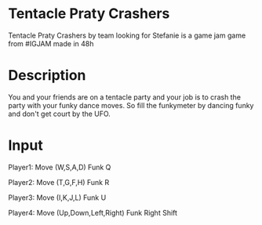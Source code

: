 # Tentacle Praty Crashers

Tentacle Praty Crashers by team looking for Stefanie
is a game jam game from #IGJAM made in 48h

# Description
You and your friends are on a tentacle party and your job is to crash the party with your funky dance moves.
So fill the funkymeter by dancing funky and don't get court by the UFO.

# Input
Player1: Move (W,S,A,D) Funk Q

Player2: Move (T,G,F,H) Funk R

Player3: Move (I,K,J,L) Funk U

Player4: Move (Up,Down,Left,Right) Funk Right Shift

